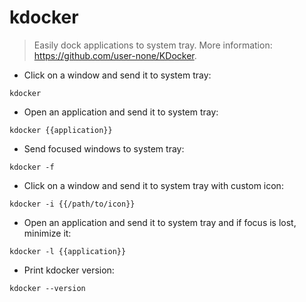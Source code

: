 # kdocker

> Easily dock applications to system tray.
> More information: <https://github.com/user-none/KDocker>.

- Click on a window and send it to system tray:

`kdocker`

- Open an application and send it to system tray:

`kdocker {{application}}`

- Send focused windows to system tray:

`kdocker -f`

- Click on a window and send it to system tray with custom icon:

`kdocker -i {{/path/to/icon}}`

- Open an application and send it to system tray and if focus is lost, minimize it:

`kdocker -l {{application}}`

- Print kdocker version:

`kdocker --version`